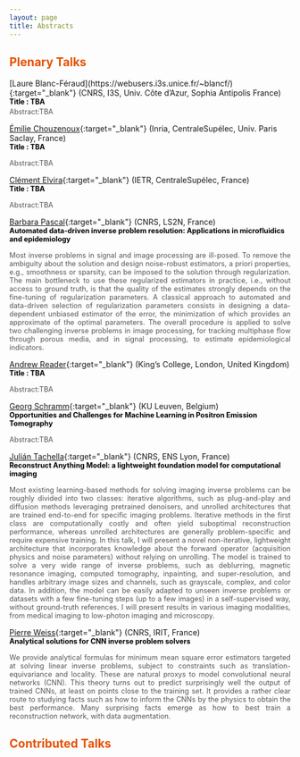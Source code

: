 ```yaml
---
layout: page
title: Abstracts
---
```


<h2 style="color: #e65100;">Plenary Talks</h2>
[Laure Blanc-Féraud](https://webusers.i3s.unice.fr/~blancf/){:target="_blank"} (CNRS, I3S, Univ. Côte d’Azur, Sophia Antipolis France)  
  <strong style="font-size:0.9em; color:black;">Title : TBA </strong><br>
  <div style="font-size:0.9em; text-align:justify; color:#555; margin-top:0.2em;">
  Abstract:TBA
  </div>
  
[Émilie Chouzenoux](https://pages.saclay.inria.fr/emilie.chouzenoux/){:target="_blank"} (Inria, CentraleSupélec, Univ. Paris Saclay, France)  
  <strong style="font-size:0.9em; color:black;">Title : TBA </strong><br>
  <div style="font-size:0.9em; text-align:justify; color:#555; margin-top:0.2em;">
  Abstract:TBA
  </div>
  
[Clément Elvira](https://c-elvira.github.io){:target="_blank"} (IETR, CentraleSupélec, France)  
  <strong style="font-size:0.9em; color:black;">Title : TBA </strong><br>
  <div style="font-size:0.9em; text-align:justify; color:#555; margin-top:0.2em;">
  Abstract:TBA
  </div>
  
[Barbara Pascal](https://bpascal-fr.github.io){:target="_blank"} (CNRS, LS2N, France)  
 <strong style="font-size:0.9em; color:black;">Automated data-driven inverse problem resolution: Applications in microfluidics and epidemiology</strong><br>
  <div style="font-size:0.9em; text-align:justify; color:#555; margin-top:0.2em;">
Most inverse problems in signal and image processing are ill-posed.  To remove the ambiguity about the solution and design noise-robust estimators, a priori properties, e.g., smoothness or sparsity,  can be imposed to the solution through regularization. The main bottleneck to use these regularized estimators in practice, i.e., without access to ground truth, is that the quality of the estimates strongly depends on the fine-tuning of regularization parameters. A classical approach to automated and data-driven selection of regularization parameters consists in designing a data-dependent unbiased estimator of the error, the minimization of which provides an approximate of the optimal parameters. The overall procedure is applied to solve two challenging inverse problems in image processing, for tracking multiphase flow through porous media, and in signal processing, to estimate epidemiological indicators.
  </div>
  
[Andrew Reader](https://www.kcl.ac.uk/people/andrew-reader){:target="_blank"} (King’s College, London, United Kingdom) 
<strong style="font-size:0.9em; color:black;">Title : TBA </strong><br>
  <div style="font-size:0.9em; text-align:justify; color:#555; margin-top:0.2em;">
  Abstract:TBA
  </div>

[Georg Schramm](https://gschramm.github.io){:target="_blank"} (KU Leuven, Belgium)  
  <strong style="font-size:0.9em; color:black;">Opportunities and Challenges for Machine Learning in Positron Emission Tomography</strong><br>
  <div style="font-size:0.9em; text-align:justify; color:#555; margin-top:0.2em;">
  Abstract:TBA
  </div>
  
[Julián Tachella](https://tachella.github.io){:target="_blank"} (CNRS, ENS Lyon, France)  
  <strong style="font-size:0.9em; color:black;">Reconstruct Anything Model: a lightweight foundation model for computational imaging</strong><br>
  <div style="font-size:0.9em; text-align:justify; color:#555; margin-top:0.2em;">
Most existing learning-based methods for solving imaging inverse problems can be roughly divided into two classes: iterative algorithms, such as plug-and-play and diffusion methods leveraging pretrained denoisers, and unrolled architectures that are trained end-to-end for specific imaging problems. Iterative methods in the first class are computationally costly and often yield suboptimal reconstruction performance, whereas unrolled architectures are generally problem-specific and require expensive training. In this talk, I will present a novel non-iterative, lightweight architecture that incorporates knowledge about the forward operator (acquisition physics and noise parameters) without relying on unrolling. The model is trained to solve a very wide range of inverse problems, such as deblurring, magnetic resonance imaging, computed tomography, inpainting, and super-resolution, and handles arbitrary image sizes and channels, such as grayscale, complex, and color data. In addition, the model can be easily adapted to unseen inverse problems or datasets with a few fine-tuning steps (up to a few images) in a self-supervised way, without ground-truth references. I will present results in various imaging modalities, from medical imaging to low-photon imaging and microscopy. 
  </div>
  
[Pierre Weiss](https://www.math.univ-toulouse.fr/~weiss/index.html){:target="_blank"} (CNRS, IRIT, France)  
  <strong style="font-size: 0.9em; color: black;">Analytical solutions for CNN inverse problem solvers</strong>
  <div style="font-size: 0.9em; text-align: justify; color: #555; margin:0; margin-top:0.2em; padding:0;">
  We provide analytical formulas for minimum mean square error estimators targeted at solving linear inverse problems, subject to constraints such as translation-equivariance and locality. These are natural proxys to model convolutional neural networks (CNN). This theory turns out to predict surprisingly well the output of trained CNNs, at least on points close to the training set. It provides a rather clear route to studying facts such as how to inform the CNNs by the physics to obtain the best performance. Many surprising facts emerge as how to best train a reconstruction network, with data augmentation.
  </div>

<h2 style="color: #e65100;">Contributed Talks</h2>
